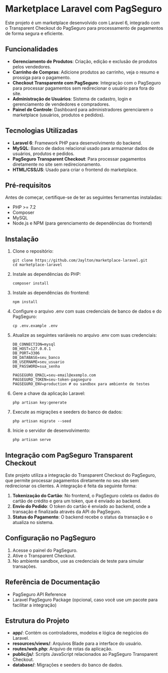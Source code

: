 # Marketplace Laravel com PagSeguro
Este projeto é um marketplace desenvolvido com Laravel 6, integrado com o Transparent Checkout do PagSeguro para processamento de pagamentos de forma segura e eficiente.

## Funcionalidades
 - **Gerenciamento de Produtos**: Criação, edição e exclusão de produtos pelos vendedores.
 - **Carrinho de Compras**: Adicione produtos ao carrinho, veja o resumo e prossiga para o pagamento.
 - **Checkout Transparente com PagSeguro**: Integração com o PagSeguro para processar pagamentos sem redirecionar o usuário para fora do site.
 - **Administração de Usuários**: Sistema de cadastro, login e gerenciamento de vendedores e compradores.
 - **Painel de Controle**: Dashboard para administradores gerenciarem o marketplace (usuários, produtos e pedidos).

## Tecnologias Utilizadas
 - **Laravel 6**: Framework PHP para desenvolvimento do backend.
 - **MySQL**: Banco de dados relacional usado para armazenar dados de usuários, produtos e pedidos.
 - **PagSeguro Transparent Checkout**: Para processar pagamentos diretamente no site sem redirecionamento.
 - **HTML/CSS/JS**: Usado para criar o frontend do marketplace.

## Pré-requisitos
Antes de começar, certifique-se de ter as seguintes ferramentas instaladas:
- PHP >= 7.2
- Composer
- MySQL
- Node.js e NPM (para gerenciamento de dependências do frontend)

## Instalação
1. Clone o repositório:
    ```
    git clone https://github.com/Jaylton/marketplace-laravel.git
    cd marketplace-laravel
    ```

2. Instale as dependências do PHP:
    ```
    composer install
    ```

3. Instale as dependências do frontend:
    ```
    npm install
    ```

3. Configure o arquivo .env com suas credenciais de banco de dados e do PagSeguro:
    ```
    cp .env.example .env
    ```
    
4. Atualize as seguintes variáveis no arquivo .env com suas credenciais:
    ```env
    DB_CONNECTION=mysql
    DB_HOST=127.0.0.1
    DB_PORT=3306
    DB_DATABASE=seu_banco
    DB_USERNAME=seu_usuario
    DB_PASSWORD=sua_senha

    PAGSEGURO_EMAIL=seu-email@exemplo.com
    PAGSEGURO_TOKEN=seu-token-pagseguro
    PAGSEGURO_ENV=production # ou sandbox para ambiente de testes
    ```

5. Gere a chave da aplicação Laravel:
    ```
    php artisan key:generate
    ```
    
6. Execute as migrações e seeders do banco de dados:
    ```
    php artisan migrate --seed
    ```

7. Inicie o servidor de desenvolvimento:

    ```
    php artisan serve
    ```

## Integração com PagSeguro Transparent Checkout
Este projeto utiliza a integração do Transparent Checkout do PagSeguro, que permite processar pagamentos diretamente no seu site sem redirecionar os clientes. A integração é feita da seguinte forma:

1. **Tokenização do Cartão**: No frontend, o PagSeguro coleta os dados do cartão de crédito e gera um token, que é enviado ao backend.
2. **Envio do Pedido**: O token do cartão é enviado ao backend, onde a transação é finalizada através da API do PagSeguro.
3. **Status do Pagamento**: O backend recebe o status da transação e o atualiza no sistema.

## Configuração no PagSeguro
1. Acesse o painel do PagSeguro.
2. Ative o Transparent Checkout.
3. No ambiente sandbox, use as credenciais de teste para simular transações.

## Referência de Documentação
 - PagSeguro API Reference
 - Laravel PagSeguro Package (opcional, caso você use um pacote para facilitar a integração)

## Estrutura do Projeto
 - **app/**: Contém os controladores, modelos e lógica de negócios do Laravel.
 - **resources/views/**: Arquivos Blade para a interface do usuário.
 - **routes/web.php**: Arquivo de rotas da aplicação.
 - **public/js/**: Scripts JavaScript relacionados ao PagSeguro Transparent Checkout.
 - **database/**: Migrações e seeders do banco de dados.
 
 
